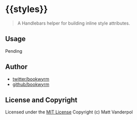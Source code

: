 # {{styles}}

> A Handlebars helper for building inline style attributes.

## Usage
Pending

## Author

+ [twitter/bookwyrm](http://twitter.com/bookwyrm)
+ [github/bookwyrm](http://github.com/bookwyrm)

## License and Copyright

Licensed under the [MIT License](./LICENSE_MIT)
Copyright (c) Matt Vanderpol
